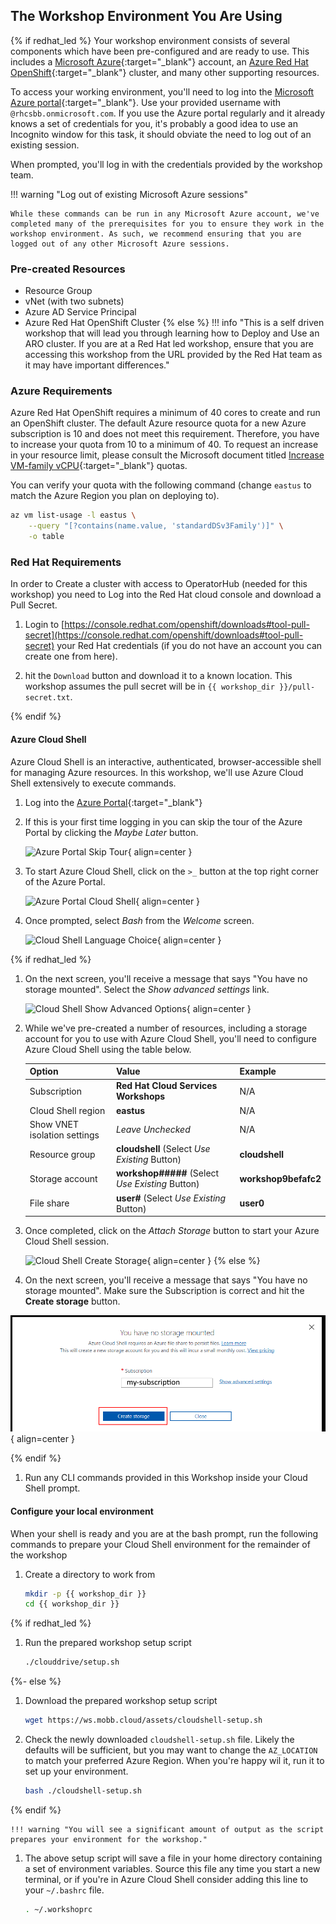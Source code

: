 ## The Workshop Environment You Are Using

{% if redhat_led %}
Your workshop environment consists of several components which have been pre-configured and are ready to use. This includes a [Microsoft Azure](https://azure.microsoft.com/en-us/){:target="_blank"} account, an [Azure Red Hat OpenShift](https://azure.microsoft.com/en-us/products/openshift/){:target="_blank"} cluster, and many other supporting resources.

To access your working environment, you'll need to log into the [Microsoft Azure portal](https://portal.azure.com){:target="_blank"}.  Use your provided username with `@rhcsbb.onmicrosoft.com`. If you use the Azure portal regularly and it already knows a set of credentials for you, it's probably a good idea to use an Incognito window for this task, it should obviate the need to log out of an existing session.

When prompted, you'll log in with the credentials provided by the workshop team.

!!! warning "Log out of existing Microsoft Azure sessions"

    While these commands can be run in any Microsoft Azure account, we've completed many of the prerequisites for you to ensure they work in the workshop environment. As such, we recommend ensuring that you are logged out of any other Microsoft Azure sessions.

### Pre-created Resources

- Resource Group
- vNet (with two subnets)
- Azure AD Service Principal
- Azure Red Hat OpenShift Cluster
{% else %}
!!! info "This is a self driven workshop that will lead you through learning how to Deploy and Use an ARO cluster.  If you are at a Red Hat led workshop, ensure that you are accessing this workshop from the URL provided by the Red Hat team as it may have important differences."

### Azure Requirements

Azure Red Hat OpenShift requires a minimum of 40 cores to create and run an OpenShift cluster. The default Azure resource quota for a new Azure subscription is 10 and does not meet this requirement. Therefore, you have to increase your quota from 10 to a minimum of 40. To request an increase in your resource limit, please consult the Microsoft document titled [Increase VM-family vCPU](https://docs.microsoft.com/en-us/azure/azure-portal/supportability/per-vm-quota-requests){:target="_blank"} quotas.

You can verify your quota with the following command (change `eastus` to match the Azure Region you plan on deploying to).

```bash
az vm list-usage -l eastus \
    --query "[?contains(name.value, 'standardDSv3Family')]" \
    -o table
```

### Red Hat Requirements

In order to Create a cluster with access to OperatorHub (needed for this workshop) you need to Log into the Red Hat cloud console and download a Pull Secret.

1. Login to [https://console.redhat.com/openshift/downloads#tool-pull-secret](https://console.redhat.com/openshift/downloads#tool-pull-secret) your Red Hat credentials (if you do not have an account you can create one from here).

1. hit the `Download` button and download it to a known location. This workshop assumes the pull secret will be in `{{ workshop_dir }}/pull-secret.txt`.

<!--
### Local Environment Setup

In order to complete this workshop you will need access to the Azure Portal and Azure APIs,  You will also need access to several websites such as GitHub and you will need to be able to access the Cluster's API and Console.  In general if you can browse any HTTPS (:443) site and can also access a the OpenShift API default port (:6443) you should be safe to run this workshop on your local machine.

If you do not meet these requirements, or you have a Windows (without WSL2) workstation you should consider using Azure Cloud Shell as described below.
-->
{% endif %}

#### Azure Cloud Shell

Azure Cloud Shell is an interactive, authenticated, browser-accessible shell for managing Azure resources. In this workshop, we'll use Azure Cloud Shell extensively to execute commands.

1. Log into the [Azure Portal](https://portal.azure.com){:target="_blank"}

1. If this is your first time logging in you can skip the tour of the Azure Portal by clicking the *Maybe Later* button.

    ![Azure Portal Skip Tour](../assets/images/overview-skip-tour.png){ align=center }

1. To start Azure Cloud Shell, click on the `>_` button at the top right corner of the Azure Portal.

    ![Azure Portal Cloud Shell](../assets/images/overview-cloud-shell-icon.png){ align=center }

1. Once prompted, select *Bash* from the *Welcome* screen.

    ![Cloud Shell Language Choice](../assets/images/cloud-shell-bash.png){ align=center }

{% if redhat_led %}
1. On the next screen, you'll receive a message that says "You have no storage mounted". Select the *Show advanced settings* link.

    ![Cloud Shell Show Advanced Options](../assets/images/cloud-shell-show-advanced-options.png){ align=center }

1. While we've pre-created a number of resources, including a storage account for you to use with Azure Cloud Shell, you'll need to configure Azure Cloud Shell using the table below.

    | Option     | Value                               | Example |
    | ----------- | ------------------------------------ | -------- |
    | Subscription       | **Red Hat Cloud Services Workshops**  | N/A |
    | Cloud Shell region       | **eastus**                 | N/A |
    | Show VNET isolation settings    | *Leave Unchecked* | N/A |
    | Resource group       | **cloudshell** (Select *Use Existing* Button) | **cloudshell** |
    | Storage account       | **workshop#####** (Select *Use Existing* Button) | **workshop9befafc2** |
    | File share       | **user#** (Select *Use Existing* Button) | **user0** |

1. Once completed, click on the *Attach Storage* button to start your Azure Cloud Shell session.

    ![Cloud Shell Create Storage](../assets/images/cloud-shell-create-storage.png){ align=center }
{% else %}
1. On the next screen, you'll receive a message that says "You have no storage mounted". Make sure the Subscription is correct and hit the **Create storage** button.

![Cloud Shell Create Storage](../assets/images/cloud-shell-create-storage-public.png){ align=center }

{% endif %}

1. Run any CLI commands provided in this Workshop inside your Cloud Shell prompt.

#### Configure your local environment

When your shell is ready and you are at the bash prompt, run the following commands to prepare your Cloud Shell environment for the remainder of the workshop

1. Create a directory to work from

    ```bash
    mkdir -p {{ workshop_dir }}
    cd {{ workshop_dir }}
    ```

{% if redhat_led %}

1. Run the prepared workshop setup script

    ```bash
    ./clouddrive/setup.sh
    ```
{%- else %}
1. Download the prepared workshop setup script

    ```bash
    wget https://ws.mobb.cloud/assets/cloudshell-setup.sh
    ```

1. Check the newly downloaded `cloudshell-setup.sh` file. Likely the defaults will be sufficient, but you may want to change the `AZ_LOCATION` to match your preferred Azure Region. When you're happy wil it, run it to set up your environment.

    ```bash
    bash ./cloudshell-setup.sh
    ```
{% endif %}

    !!! warning "You will see a significant amount of output as the script prepares your environment for the workshop."

1. The above setup script will save a file in your home directory containing a set of environment variables. Source this file any time you start a new terminal, or if you're in Azure Cloud Shell consider adding this line to your `~/.bashrc` file.

    ```bash
    . ~/.workshoprc
    ```
